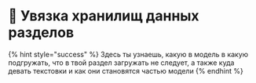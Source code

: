# 📖 Увязка хранилищ данных разделов

{% hint style="success" %}
Здесь ты узнаешь, какую в модель в какую подгружать, что в твой раздел загружать не следует, а также куда девать текстовки и как они становятся частью модели
{% endhint %}

